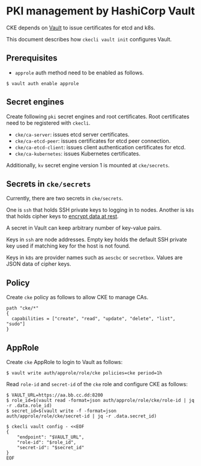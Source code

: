 PKI management by HashiCorp Vault
=================================

CKE depends on [Vault][] to issue certificates for etcd and k8s.

This document describes how `ckecli vault init` configures Vault.

## Prerequisites

* `approle` auth method need to be enabled as follows.

```console
$ vault auth enable approle
```

## Secret engines

Create following `pki` secret engines and root certificates.
Root certificates need to be registered with `ckecli`.

* `cke/ca-server`: issues etcd server certificates.
* `cke/ca-etcd-peer`: issues certificates for etcd peer connection.
* `cke/ca-etcd-client`: issues client authentication certificates for etcd.
* `cke/ca-kubernetes`: issues Kubernetes certificates.

Additionally, `kv` secret engine version 1 is mounted at `cke/secrets`.

## Secrets in `cke/secrets`

Currently, there are two secrets in `cke/secrets`.

One is `ssh` that holds SSH private keys to logging in to nodes.
Another is `k8s` that holds cipher keys to [encrypt data at rest](https://kubernetes.io/docs/tasks/administer-cluster/encrypt-data/).

A secret in Vault can keep arbitrary number of key-value pairs.

Keys in `ssh` are node addresses.  Empty key holds the default SSH
private key used if matching key for the host is not found.

Keys in `k8s` are provider names such as `aescbc` or `secretbox`.
Values are JSON data of cipher keys.

## Policy

Create `cke` policy as follows to allow CKE to manage CAs.

```hcl
path "cke/*"
{
  capabilities = ["create", "read", "update", "delete", "list", "sudo"]
}
```

## AppRole

Create `cke` AppRole to login to Vault as follows:

```console
$ vault write auth/approle/role/cke policies=cke period=1h
```

Read `role-id` and `secret-id` of the `cke` role and configure CKE as follows:

```console
$ VAULT_URL=https://aa.bb.cc.dd:8200
$ role_id=$(vault read -format=json auth/approle/role/cke/role-id | jq -r .data.role_id)
$ secret_id=$(vault write -f -format=json auth/approle/role/cke/secret-id | jq -r .data.secret_id)

$ ckecli vault config - <<EOF
{
    "endpoint": "$VAULT_URL",
    "role-id": "$role_id",
    "secret-id": "$secret_id"
}
EOF
```

[Vault]: https://www.vaultproject.io/
